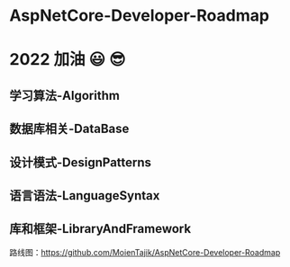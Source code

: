 # AspNetCore-Developer-Roadmap


# 2022 加油 :smiley: :sunglasses:


## 学习算法-Algorithm
## 数据库相关-DataBase
## 设计模式-DesignPatterns
## 语言语法-LanguageSyntax
## 库和框架-LibraryAndFramework


路线图：https://github.com/MoienTajik/AspNetCore-Developer-Roadmap
